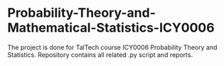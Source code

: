 # Probability-Theory-and-Mathematical-Statistics-ICY0006


The project is done for  TalTech course  ICY0006 Probability Theory and Statistics.
Repository contains all related .py script and reports.
